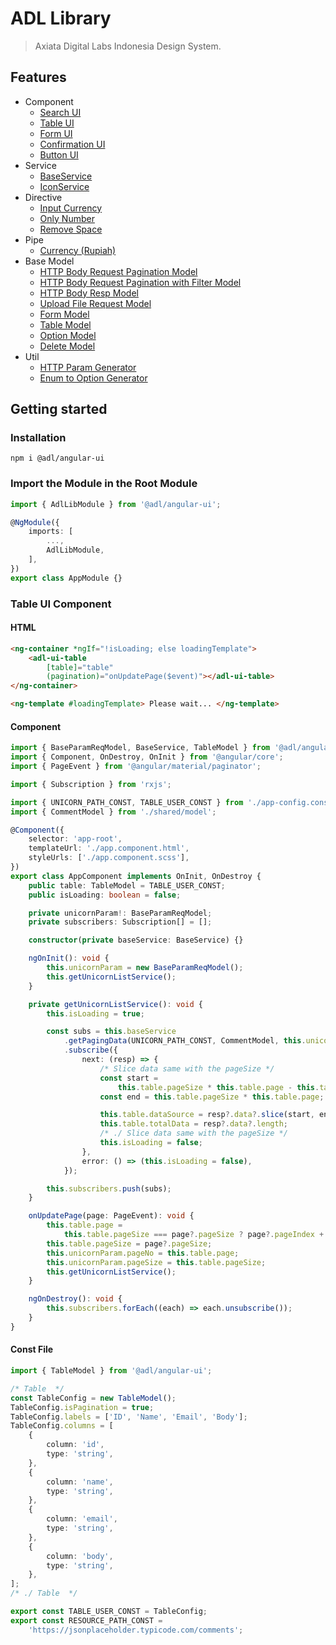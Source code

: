 # ADL Library

> Axiata Digital Labs Indonesia Design System.

## Features

- Component
  - [Search UI](https://github.com/abudygold/Angular-UI?tab=readme-ov-file#search-ui-component)
  - [Table UI](https://github.com/abudygold/Angular-UI/blob/main/README-TABLE.md)
  - [Form UI](https://github.com/abudygold/Angular-UI/blob/main/README-FORM.md)
  - [Confirmation UI](https://github.com/abudygold/Angular-UI/blob/main/README-CONFIRMATION.md)
  - [Button UI](https://github.com/abudygold/Angular-UI?tab=readme-ov-file#button-ui-component)
- Service
  - [BaseService](https://github.com/abudygold/Angular-UI/blob/main/README-SERVICE.md#base-service)
  - [IconService](https://github.com/abudygold/Angular-UI/blob/main/README-SERVICE.md#icon-service)
- Directive
  - [Input Currency](https://github.com/abudygold/Angular-UI/blob/main/README-DIRECTIVE.md#input-currency)
  - [Only Number](https://github.com/abudygold/Angular-UI/blob/main/README-DIRECTIVE.md#only-number)
  - [Remove Space](https://github.com/abudygold/Angular-UI/blob/main/README-DIRECTIVE.md#remove-space)
- Pipe
  - [Currency (Rupiah)](https://github.com/abudygold/Angular-UI?tab=readme-ov-file#currency-rupiah)
- Base Model
  - [HTTP Body Request Pagination Model](https://github.com/abudygold/Angular-UI/blob/main/README-MODEL.md#http-body-request-pagination-model)
  - [HTTP Body Request Pagination with Filter Model](https://github.com/abudygold/Angular-UI/blob/main/README-MODEL.md#http-body-request-pagination-with-filter-model)
  - [HTTP Body Resp Model](https://github.com/abudygold/Angular-UI/blob/main/README-MODEL.md#http-body-resp-model)
  - [Upload File Request Model](https://github.com/abudygold/Angular-UI/blob/main/README-MODEL.md#upload-file-request-model)
  - [Form Model](https://github.com/abudygold/Angular-UI/blob/main/README-MODEL.md#form-model)
  - [Table Model](https://github.com/abudygold/Angular-UI/blob/main/README-MODEL.md#table-model)
  - [Option Model](https://github.com/abudygold/Angular-UI/blob/main/README-MODEL.md#option-model)
  - [Delete Model](https://github.com/abudygold/Angular-UI/blob/main/README-MODEL.md#delete-model)
- Util
  - [HTTP Param Generator](https://github.com/abudygold/Angular-UI/blob/main/README-UTIL.md#http-param-generator)
  - [Enum to Option Generator](https://github.com/abudygold/Angular-UI/blob/main/README-UTIL.md#enum-to-option-generator)

## Getting started

### Installation

```shell
npm i @adl/angular-ui
```

### Import the Module in the Root Module

```typescript
import { AdlLibModule } from '@adl/angular-ui';

@NgModule({
	imports: [
		...,
		AdlLibModule,
	],
})
export class AppModule {}
```

### Table UI Component

#### HTML

```html
<ng-container *ngIf="!isLoading; else loadingTemplate">
	<adl-ui-table
		[table]="table"
		(pagination)="onUpdatePage($event)"></adl-ui-table>
</ng-container>

<ng-template #loadingTemplate> Please wait... </ng-template>
```

#### Component

```typescript
import { BaseParamReqModel, BaseService, TableModel } from '@adl/angular-ui';
import { Component, OnDestroy, OnInit } from '@angular/core';
import { PageEvent } from '@angular/material/paginator';

import { Subscription } from 'rxjs';

import { UNICORN_PATH_CONST, TABLE_USER_CONST } from './app-config.const';
import { CommentModel } from './shared/model';

@Component({
	selector: 'app-root',
	templateUrl: './app.component.html',
	styleUrls: ['./app.component.scss'],
})
export class AppComponent implements OnInit, OnDestroy {
	public table: TableModel = TABLE_USER_CONST;
	public isLoading: boolean = false;

	private unicornParam!: BaseParamReqModel;
	private subscribers: Subscription[] = [];

	constructor(private baseService: BaseService) {}

	ngOnInit(): void {
		this.unicornParam = new BaseParamReqModel();
		this.getUnicornListService();
	}

	private getUnicornListService(): void {
		this.isLoading = true;

		const subs = this.baseService
			.getPagingData(UNICORN_PATH_CONST, CommentModel, this.unicornParam)
			.subscribe({
				next: (resp) => {
					/* Slice data same with the pageSize */
					const start =
						this.table.pageSize * this.table.page - this.table.pageSize;
					const end = this.table.pageSize * this.table.page;

					this.table.dataSource = resp?.data?.slice(start, end) ?? null;
					this.table.totalData = resp?.data?.length;
					/* ./ Slice data same with the pageSize */
					this.isLoading = false;
				},
				error: () => (this.isLoading = false),
			});

		this.subscribers.push(subs);
	}

	onUpdatePage(page: PageEvent): void {
		this.table.page =
			this.table.pageSize === page?.pageSize ? page?.pageIndex + 1 : 1;
		this.table.pageSize = page?.pageSize;
		this.unicornParam.pageNo = this.table.page;
		this.unicornParam.pageSize = this.table.pageSize;
		this.getUnicornListService();
	}

	ngOnDestroy(): void {
		this.subscribers.forEach((each) => each.unsubscribe());
	}
}
```

#### Const File

```typescript
import { TableModel } from '@adl/angular-ui';

/* Table  */
const TableConfig = new TableModel();
TableConfig.isPagination = true;
TableConfig.labels = ['ID', 'Name', 'Email', 'Body'];
TableConfig.columns = [
	{
		column: 'id',
		type: 'string',
	},
	{
		column: 'name',
		type: 'string',
	},
	{
		column: 'email',
		type: 'string',
	},
	{
		column: 'body',
		type: 'string',
	},
];
/* ./ Table  */

export const TABLE_USER_CONST = TableConfig;
export const RESOURCE_PATH_CONST =
	'https://jsonplaceholder.typicode.com/comments';
```
